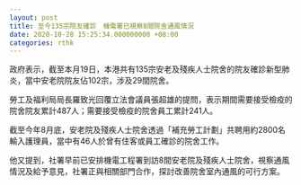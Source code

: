 ```yaml
---
layout: post
title: 至今135宗院友確診　機電署已視察8間院舍通風情況
date: 2020-10-28 15:25:34.000000000 +08:00
categories: rthk
---
```


政府表示，截至本月19日，本港共有135宗安老及殘疾人士院舍的院友確診新型肺炎，當中安老院院友佔102宗，涉及29間院舍。

勞工及福利局局長羅致光回覆立法會議員張超雄的提問，表示期間需要接受檢疫的院舍院友累計487人；需要接受檢疫的院舍員工累計241人。

截至今年8月底，安老院及殘疾人士院舍透過「補充勞工計劃」共聘用約2800名輸入護理員，當中有46人於曾有住客或員工確診的院舍工作。

他又提到，社署早前已安排機電工程署到訪8間安老院及殘疾人士院舍，視察通風情況及給予意見，社署正與相關部門合作，探討改善院舍室內通風的可行方案。
